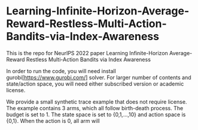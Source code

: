 # Learning-Infinite-Horizon-Average-Reward-Restless-Multi-Action-Bandits-via-Index-Awareness
This is the repo for NeurIPS 2022 paper Learning Infinite-Horizon Average-Reward Restless Multi-Action Bandits via Index Awareness

In order to run the code, you will need install gurobi[https://www.gurobi.com/] solver. For larger number of contents and state/action space, you will need either subscribed version or academic license. 

We provide a small synthetic trace example that does not require license. The example contains 3 arms, which all follow birth-death process. The budget is set to 1. The state space is set to {0,1,...,10} and action space is {0,1}. When the action is 0, all arm will 
